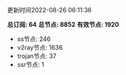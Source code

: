 更新时间2022-08-26 06:11:36

**总订阅: 64**
**总节点: 8852**
**有效节点: 1920**
- ss节点: 246
- v2ray节点: 1636
- trojan节点: 37
- ssr节点: 1
